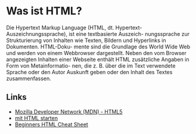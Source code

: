 # Was ist HTML?

Die Hypertext Markup Language (HTML, dt. Hypertext-Auszeichnungssprache), ist eine textbasierte Auszeich- nungssprache zur Strukturierung von Inhalten wie Texten, Bildern und Hyperlinks in Dokumenten. HTML-Doku- mente sind die Grundlage des World Wide Web und werden von einem Webbrowser dargestellt. Neben den vom Browser angezeigten Inhalten einer Webseite enthält HTML zusätzliche Angaben in Form von Metainformatio- nen, die z. B. über die im Text verwendete Sprache oder den Autor Auskunft geben oder den Inhalt des Textes zusammenfassen.

## Links
* [Mozilla Developer Network (MDN) - HTML5](https://developer.mozilla.org/de/docs/Web/HTML/HTML5)
* [mit HTML starten](https://developer.mozilla.org/de/Learn/HTML/Introduction_to_HTML/Getting_started)
* [Beginners HTML Cheat Sheet](https://websitesetup.org/wp-content/uploads/2014/02/HTML-CHEAT-SHEET.png)
